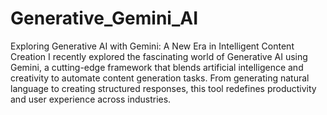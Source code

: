 # Generative_Gemini_AI

Exploring Generative AI with Gemini: A New Era in Intelligent Content Creation
I recently explored the fascinating world of Generative AI using Gemini, a cutting-edge framework that blends artificial intelligence and creativity to automate content generation tasks. From generating natural language to creating structured responses, this tool redefines productivity and user experience across industries.
